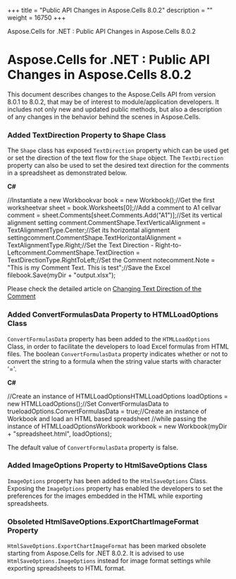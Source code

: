 +++
title = "Public API Changes in Aspose.Cells 8.0.2" 
description = "" 
weight = 16750 
+++

Aspose.Cells for .NET : Public API Changes in Aspose.Cells 8.0.2  

# Aspose.Cells for .NET : Public API Changes in Aspose.Cells 8.0.2


This document describes changes to the Aspose.Cells API from version 8.0.1 to 8.0.2, that may be of interest to module/application developers. It includes not only new and updated public methods, but also a description of any changes in the behavior behind the scenes in Aspose.Cells.

### Added TextDirection Property to Shape Class

The `Shape` class has exposed `TextDirection` property which can be used get or set the direction of the text flow for the `Shape` object. The `TextDirection` property can also be used to set the desired text direction for the comments in a spreadsheet as demonstrated below.

**C#**

//Instantiate a new Workbookvar book = new Workbook();//Get the first worksheetvar sheet = book.Worksheets\[0\];//Add a comment to A1 cellvar comment = sheet.Comments\[sheet.Comments.Add("A1")\];//Set its vertical alignment setting            comment.CommentShape.TextVerticalAlignment  = TextAlignmentType.Center;//Set its horizontal alignment settingcomment.CommentShape.TextHorizontalAlignment = TextAlignmentType.Right;//Set the Text Direction - Right-to-Leftcomment.CommentShape.TextDirection = TextDirectionType.RightToLeft;//Set the Comment notecomment.Note = "This is my Comment Text. This is test";//Save the Excel filebook.Save(myDir + "output.xlsx");

Please check the detailed article on [Changing Text Direction of the Comment](http://localhost:1313/cellsnet/developerguide/technicalarticles/asposecellsgeneral/stylinganddataformatting/change+text+direction+of+the+comment)

### Added ConvertFormulasData Property to HTMLLoadOptions Class

`ConvertFormulasData` property has been added to the `HTMLLoadOptions` Class, in order to facilitate the developers to load Excel formulas from HTML files. The boolean `ConvertFormulasData` property indicates whether or not to convert the string to a formula when the string value starts with character '='.

**C#**

//Create an instance of HTMLLoadOptionsHTMLLoadOptions loadOptions = new HTMLLoadOptions();//Set ConvertFormulasData to trueloadOptions.ConvertFormulasData = true;//Create an instance of Workbook and load an HTML based spreadsheet //while passing the instance of HTMLLoadOptionsWorkbook workbook = new Workbook(myDir + "spreadsheet.html", loadOptions);

The default value of `ConvertFormulasData` property is false.

### Added ImageOptions Property to HtmlSaveOptions Class

`ImageOptions` property has been added to the `HtmlSaveOptions` Class. Exposing the `ImageOptions` property has enabled the developers to set the preferences for the images embedded in the HTML while exporting spreadsheets.

### Obsoleted HtmlSaveOptions.ExportChartImageFormat Property

`HtmlSaveOptions.ExportChartImageFormat` has been marked obsolete starting from Aspose.Cells for .NET 8.0.2. It is advised to use `HtmlSaveOptions.ImageOptions` instead for image format settings while exporting spreadsheets to HTML format.

